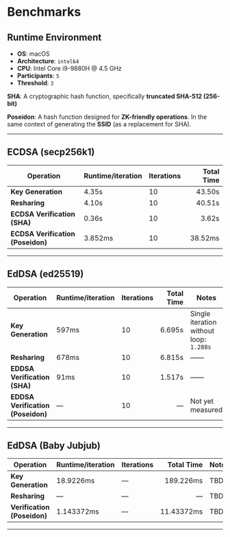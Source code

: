 # Benchmarks
## Runtime Environment

- **OS**: macOS  
- **Architecture**: `intel64`  
- **CPU**: Intel Core i9-9880H @ 4.5 GHz  
- **Participants**: `5`  
- **Threshold**: `3`  

**SHA**: A cryptographic hash function, specifically **truncated SHA-512 (256-bit)**

**Poseidon**: A hash function designed for **ZK-friendly operations**. In the same context of generating the **SSID** (as a replacement for SHA).

---

## ECDSA (secp256k1)

| Operation                      | Runtime/iteration | Iterations | Total Time   |
|--------------------------------|-------------------|------------|-------------:|
| **Key Generation**             | 4.35s            | 10         | 43.50s       |
| **Resharing**                  | 4.10s            | 10         | 40.51s       |
| **ECDSA Verification (SHA)**   | 0.36s            | 10         | 3.62s        |
| **ECDSA Verification (Poseidon)** | 3.852ms        | 10         | 38.52ms      |

---

## EdDSA (ed25519)

| Operation                      | Runtime/iteration | Iterations | Total Time   | Notes                                      |
|--------------------------------|-------------------|------------|-------------:|--------------------------------------------|
| **Key Generation**             | 597ms            | 10         | 6.695s       | Single iteration without loop: `1.288s`    |
| **Resharing**                  | 678ms            | 10         | 6.815s       | ——                                         |
| **EDDSA Verification (SHA)**   | 91ms             | 10         | 1.517s       | ——                                         |
| **EDDSA Verification (Poseidon)** | —             | 10         | —            | Not yet measured                           |

---

## EdDSA (Baby Jubjub)

| Operation                      | Runtime/iteration | Iterations | Total Time   | Notes                                      |
|--------------------------------|-------------------|------------|-------------:|--------------------------------------------|
| **Key Generation**             | 18.9226ms                 | —          | 189.226ms            | TBD                                        |
| **Resharing**                  | —                 | —          | —            | TBD                                        |
| **Verification (Poseidon)**    | 1.143372ms                 | —          | 11.43372ms            | TBD                                        |

---
